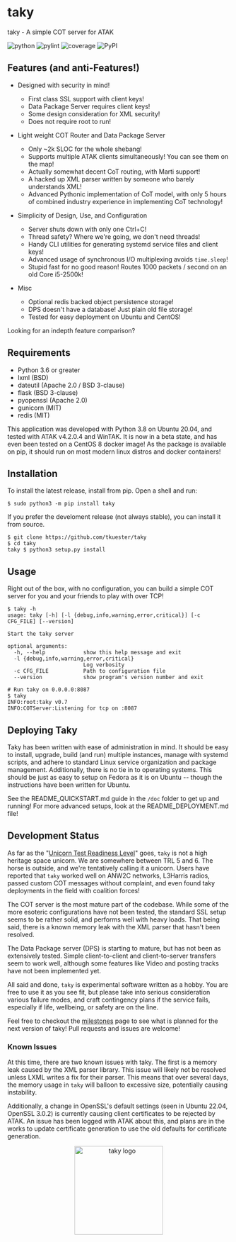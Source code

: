 # taky

taky - A simple COT server for ATAK

![python](https://img.shields.io/badge/python-3.6%7C3.7%7C3.8-black)
![pylint](https://img.shields.io/endpoint?url=https://gist.githubusercontent.com/tkuester/b8b273c056ed05901cfc671070e875ed/raw/taky-pylint-shieldsio.json)
![coverage](https://img.shields.io/endpoint?url=https://gist.githubusercontent.com/tkuester/c7e215b2645a1b63b07f12eff8f13fdb/raw/taky-coverage-shieldsio.json)
![PyPI](https://img.shields.io/pypi/v/taky)

## Features (and anti-Features!)

 * Designed with security in mind!
   * First class SSL support with client keys!
   * Data Package Server requires client keys!
   * Some design consideration for XML security!
   * Does not require root to run!

 * Light weight COT Router and Data Package Server
   * Only ~2k SLOC for the whole shebang!
   * Supports multiple ATAK clients simultaneously! You can see them on the map!
   * Actually somewhat decent CoT routing, with Marti support!
   * A hacked up XML parser written by someone who barely understands XML!
   * Advanced Pythonic implementation of CoT model, with only 5 hours of combined
     industry experience in implementing CoT technology!

 * Simplicity of Design, Use, and Configuration
   * Server shuts down with only one Ctrl+C!
   * Thread safety? Where we're going, we don't need threads!
   * Handy CLI utilities for generating systemd service files and client keys!
   * Advanced usage of synchronous I/O multiplexing avoids `time.sleep`!
   * Stupid fast for no good reason! Routes 1000 packets / second on an old
     Core i5-2500k!

 * Misc
   * Optional redis backed object persistence storage!
   * DPS doesn't have a database! Just plain old file storage!
   * Tested for easy deployment on Ubuntu and CentOS!

Looking for an indepth feature comparison?

## Requirements

 * Python 3.6 or greater
 * lxml (BSD)
 * dateutil (Apache 2.0 / BSD 3-clause)
 * flask (BSD 3-clause)
 * pyopenssl (Apache 2.0)
 * gunicorn (MIT)
 * redis (MIT)

This application was developed with Python 3.8 on Ubuntu 20.04, and tested with
ATAK v4.2.0.4 and WinTAK. It is now in a beta state, and has even been tested
on a CentOS 8 docker image! As the package is available on pip, it should run
on most modern linux distros and docker containers!

## Installation

To install the latest release, install from pip. Open a shell and run:

```
$ sudo python3 -m pip install taky
```

If you prefer the develoment release (not always stable), you can install it
from source.

```
$ git clone https://github.com/tkuester/taky
$ cd taky
taky $ python3 setup.py install
```

## Usage

Right out of the box, with no configuration, you can build a simple COT server
for you and your friends to play with over TCP!

```
$ taky -h
usage: taky [-h] [-l {debug,info,warning,error,critical}] [-c CFG_FILE] [--version]

Start the taky server

optional arguments:
  -h, --help            show this help message and exit
  -l {debug,info,warning,error,critical}
                        Log verbosity
  -c CFG_FILE           Path to configuration file
  --version             show program's version number and exit

# Run taky on 0.0.0.0:8087
$ taky
INFO:root:taky v0.7
INFO:COTServer:Listening for tcp on :8087
```

## Deploying Taky

Taky has been written with ease of administration in mind. It should be easy to
install, upgrade, build (and run) multiple instances, manage with systemd
scripts, and adhere to standard Linux service organization and package
management. Additionally, there is no tie in to operating systems. This should
be just as easy to setup on Fedora as it is on Ubuntu -- though the
instructions have been written for Ubuntu.

See the README_QUICKSTART.md guide in the `/doc` folder to get up and running!
For more advanced setups, look at the README_DEPLOYMENT.md file!

## Development Status

As far as the "[Unicorn Test Readiness
Level](https://www.granttremblay.com/blog/trls)" goes, `taky` is not a high
heritage space unicorn. We are somewhere between TRL 5 and 6. The horse is
outside, and we're tentatively calling it a unicorn. Users have reported that
`taky` worked well on ANW2C networks, L3Harris radios, passed custom COT
messages without complaint, and even found taky deployments in the field with
coalition forces!

The COT server is the most mature part of the codebase. While some of the more
esoteric configurations have not been tested, the standard SSL setup seems to
be rather solid, and performs well with heavy loads. That being said, there is
a known memory leak with the XML parser that hasn't been resolved.

The Data Package server (DPS) is starting to mature, but has not been as
extensively tested. Simple client-to-client and client-to-server transfers seem
to work well, although some features like Video and posting tracks have not
been implemented yet.

All said and done, `taky` is experimental software written as a hobby. You are
free to use it as you see fit, but please take into serious consideration
various failure modes, and craft contingency plans if the service fails,
especially if life, wellbeing, or safety are on the line.

Feel free to checkout the
[milestones](https://github.com/tkuester/taky/milestones) page to see what is
planned for the next version of taky! Pull requests and issues are welcome!

### Known Issues

At this time, there are two known issues with taky. The first is a memory leak
caused by the XML parser library. This issue will likely not be resolved
unless LXML writes a fix for their parser. This means that over several days,
the memory usage in `taky` will balloon to excessive size, potentially causing
instability.

Additionally, a change in OpenSSL's default settings (seen in Ubuntu 22.04,
OpenSSL 3.0.2) is currently causing client certificates to be rejected by ATAK.
An issue has been logged with ATAK about this, and plans are in the works to
update certificate generation to use the old defaults for certificate
generation.

<p align="center">
  <img src="https://raw.githubusercontent.com/tkuester/taky/main/doc/taky.png" alt="taky logo" width="200" />
</p>
